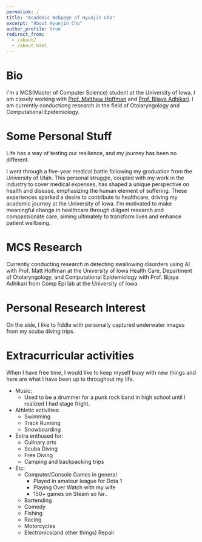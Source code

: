 ```yaml
---
permalink: /
title: "Academic Webpage of Hyunjin Cho"
excerpt: "About Hyunjin Cho"
author_profile: true
redirect_from: 
  - /about/
  - /about.html
---
```


Bio
======
I'm a MCS(Master of Computer Science) student at the University of Iowa. I am closely working with [Prof. Matthew Hoffman](https://uihc.org/providers/matthew-hoffman) and [Prof. Bijaya Adhikari](https://cs.uiowa.edu/people/bijaya-adhikari). I am currently conductiong research in the field of Otolaryngology and Computational Epidemiology.

Some Personal Stuff
======
Life has a way of testing our resilience, and my journey has been no different. 

I went through a five-year medical battle following my graduation from the University of Utah. This personal struggle, coupled with my work in the industry to cover medical expenses, has shaped a unique perspective on health and disease, emphasizing the human element of suffering. These experiences sparked a desire to contribute to healthcare, driving my academic journey at the University of Iowa. I'm motivated to make meaningful change in healthcare through diligent research and compassionate care, aiming ultimately to transform lives and enhance patient wellbeing.


MCS Research
======
Currently conducting research in detecting swallowing disorders using AI with Prof. Matt Hoffman at the University of Iowa Health Care, Department of Otolaryngology, and Computational Epidemiology with Prof. Bijaya Adhikari from Comp Epi lab at the University of Iowa.

Personal Research Interest
======
On the side, I like to fiddle with personally captured underwater images from my scuba diving trips.


Extracurricular activities
======
When I have free time, I would like to keep myself busy with new things and here are what I have been up to throughout my life.

* Music:
  * Used to be a drummer for a punk rock band in high school until I realized I had stage fright.
* Athletic activities:
  * Swimming 
  * Track Running 
  * Snowboarding
* Extra enthused for:
  * Culinary arts
  * Scuba Diving
  * Free Diving
  * Camping and backpacking trips
* Etc:
  * Computer/Console Games in general
    * Played in amateur league for Dota 1
    * Playing Over Watch with my wife
    * 150+ games on Steam so far..
  * Bartending
  * Comedy
  * Fishing
  * Racing
  * Motorcycles
  * Electronics(and other things) Repair